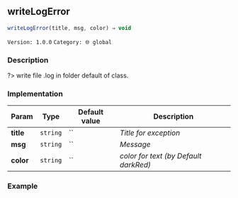 ## writeLogError 
  ```javascript
 writeLogError(title, msg, color) ⇒ void 
``` 

 ` Version: 1.0.0 ` 
` Category: 🌐 global ` 

### Description 

?> write file .log in folder default of class. 

### Implementation 

| Param | Type | Default value | Description | 
| --- | --- | --- | --- | 
| **title** | `string` | `` | _Title for exception_ | 
| **msg** | `string` | `` | _Message_ | 
| **color** | `string` | `` | _color for text (by Default darkRed)_ | 

### Example 

 ```javascript 
  
 ```  

